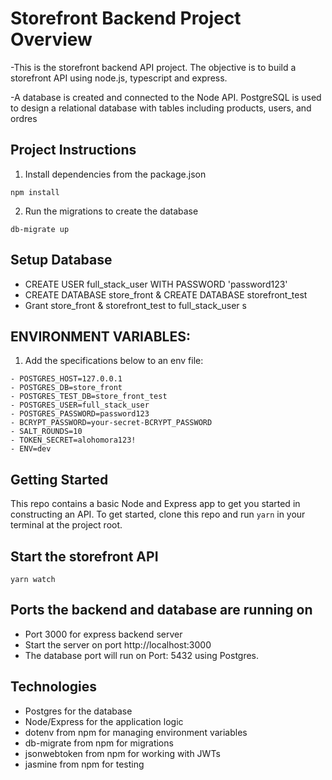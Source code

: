 # Storefront Backend Project Overview
-This is the storefront backend API project. The objective is to build a storefront API using node.js, typescript and express. 

-A database is created and connected to the Node API. PostgreSQL is used to design a relational database with tables including products, users, and ordres 

## Project Instructions 

1. Install dependencies from the package.json 
```
npm install

```

2. Run the migrations to create the database 

```
db-migrate up

```
## Setup Database

- CREATE USER full_stack_user WITH PASSWORD  'password123' 
- CREATE DATABASE store_front & CREATE DATABASE storefront_test
- Grant store_front & storefront_test to full_stack_user s

## ENVIRONMENT VARIABLES:

1. Add the specifications below to an env file:
```
- POSTGRES_HOST=127.0.0.1
- POSTGRES_DB=store_front
- POSTGRES_TEST_DB=store_front_test
- POSTGRES_USER=full_stack_user
- POSTGRES_PASSWORD=password123
- BCRYPT_PASSWORD=your-secret-BCRYPT_PASSWORD
- SALT_ROUNDS=10
- TOKEN_SECRET=alohomora123!
- ENV=dev
```
## Getting Started

This repo contains a basic Node and Express app to get you started in constructing an API. To get started, clone this repo and run `yarn` in your terminal at the project root.

## Start the storefront API 

```
yarn watch

```
## Ports the backend and database are running on 

- Port 3000 for express backend server
- Start the server on port http://localhost:3000
- The database port will run on Port: 5432 using Postgres. 


## Technologies
- Postgres for the database
- Node/Express for the application logic
- dotenv from npm for managing environment variables
- db-migrate from npm for migrations
- jsonwebtoken from npm for working with JWTs
- jasmine from npm for testing



